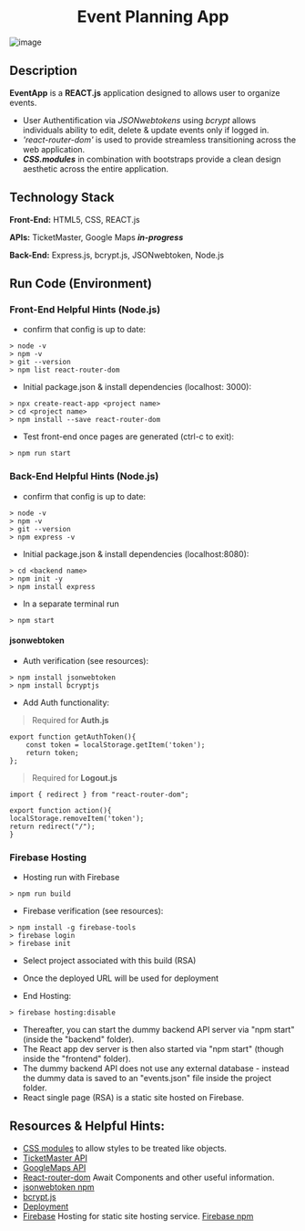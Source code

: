 <h1 align="center">Event Planning App</h1>

![image](https://user-images.githubusercontent.com/112737682/235285371-a3486e34-1ff6-4420-b08f-114224db5ba4.png)
## Description
**EventApp** is a **REACT.js** application designed to allows user to organize events. 
- User Authentification via *JSONwebtokens* using *bcrypt* allows individuals ability to edit, delete & update events only if logged in.
- *'react-router-dom'* is used to provide streamless transitioning across the web application. 
- ***CSS.modules*** in combination with bootstraps provide a clean design aesthetic across the entire application. 


## Technology Stack
**Front-End:** HTML5, CSS, REACT.js

**APIs:** TicketMaster, Google Maps ***in-progress***

**Back-End:** Express.js, bcrypt.js, JSONwebtoken, Node.js


## Run Code (Environment)
### Front-End Helpful Hints (Node.js)
- confirm that config is up to date:

```
> node -v
> npm -v
> git --version
> npm list react-router-dom
```

- Initial package.json & install dependencies (localhost: 3000):
```
> npx create-react-app <project name>
> cd <project name>
> npm install --save react-router-dom
```
- Test front-end once pages are generated (ctrl-c to exit):
```
> npm run start
```

### Back-End Helpful Hints (Node.js)
- confirm that config is up to date:

```
> node -v
> npm -v
> git --version
> npm express -v 
```

- Initial package.json & install dependencies (localhost:8080):
```
> cd <backend name>
> npm init -y
> npm install express 
```

- In a separate terminal run
```
> npm start
```
#### jsonwebtoken 
- Auth verification (see resources):
```
> npm install jsonwebtoken
> npm install bcryptjs
```
- Add Auth functionality:
> Required for **Auth.js**
```
export function getAuthToken(){
    const token = localStorage.getItem('token');
    return token;
};
```

> Required for **Logout.js**
```
import { redirect } from "react-router-dom";

export function action(){
localStorage.removeItem('token');
return redirect("/");
}
```

### Firebase Hosting
- Hosting run with Firebase
```
> npm run build
```
- Firebase verification (see resources):
```
> npm install -g firebase-tools
> firebase login
> firebase init
```
- Select project associated with this build (RSA)
- Once the deployed URL will be used for deployment

- End Hosting:
```
> firebase hosting:disable
```


- Thereafter, you can start the dummy backend API server via "npm start" (inside the "backend" folder).
- The React app dev server is then also started via "npm start" (though inside the "frontend" folder).
- The dummy backend API does not use any external database - instead the dummy data is saved to an "events.json" file inside the project folder.
- React single page (RSA) is a static site hosted on Firebase. 



## Resources & Helpful Hints:
- [CSS modules](https://create-react-app.dev/docs/adding-a-css-modules-stylesheet/) to allow styles to be treated like objects.
- [TicketMaster API](https://developer.ticketmaster.com/products-and-docs/apis/getting-started/)
- [GoogleMaps API](https://mapsplatform.google.com/?utm_source=search&utm_medium=googleads&utm_campaign=brand_core_exa_desk_mobile_us&gclid=CjwKCAjwov6hBhBsEiwAvrvN6It7s5nDPDkGxoELArYxrXgEEmysA79BnaoTIwxoXKs7NfHHeIvu_BoCmSIQAvD_BwE&gclsrc=aw.ds)
- [React-router-dom](https://reactrouter.com/en/main/components/await) Await Components and other useful information. 
- [jsonwebtoken npm](https://www.npmjs.com/package/jsonwebtoken)
- [bcrypt.js](https://www.npmjs.com/package/bcryptjs)
- [Deployment](https://cra.link/deployment)
- [Firebase](https://firebase.google.com/) Hosting for static site hosting service. [Firebase npm](https://www.npmjs.com/package/firebase-tools)

